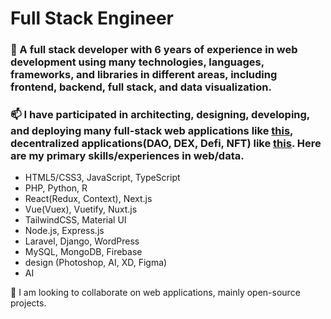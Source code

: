 # Full Stack Engineer

### 🔭 A full stack developer with 6 years of experience in web development using many technologies, languages, frameworks, and libraries in different areas, including frontend, backend, full stack, and data visualization.

### 📫 I have participated in architecting, designing, developing, and deploying many full-stack web applications like [this](https://spoken.io), decentralized applications(DAO, DEX, Defi, NFT) like [this](https://www.klimadao.finance). Here are my primary skills/experiences in web/data.

- HTML5/CSS3, JavaScript, TypeScript
- PHP, Python, R
- React(Redux, Context), Next.js
- Vue(Vuex), Vuetify, Nuxt.js
- TailwindCSS, Material UI
- Node.js, Express.js
- Laravel, Django, WordPress
- MySQL, MongoDB, Firebase
- design (Photoshop, AI, XD, Figma)
- AI

👯 I am looking to collaborate on web applications, mainly open-source projects.

